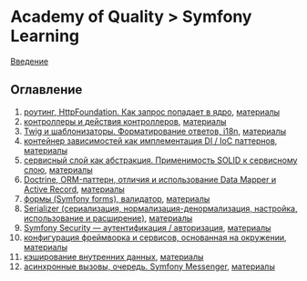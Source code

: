 Academy of Quality > Symfony Learning
=====================================

[Введение](Intro.md)

Оглавление
----------

1. [роутинг, HttpFoundation. Как запрос попадает в ядро](https://git.crtweb.ru/academy-of-quality/symfony-learning/-/tree/1-httpfoundation), [материалы](HttpFoundation.md)
1. [контроллеры и действия контроллеров](https://git.crtweb.ru/academy-of-quality/symfony-learning/-/tree/2-controllers), [материалы](Сontrollers.md)
1. [Twig и шаблонизаторы. Форматирование ответов, i18n](https://git.crtweb.ru/academy-of-quality/symfony-learning/-/tree/3-twig), [материалы](Twig.md)
1. [контейнер зависимостей как имплементация DI / IoC паттернов](https://git.crtweb.ru/academy-of-quality/symfony-learning/-/tree/4-di-ioc), [материалы](DI.md)
1. [сервисный слой как абстракция. Применимость SOLID к сервисному слою](https://git.crtweb.ru/academy-of-quality/symfony-learning/-/tree/5-service-solid), [материалы](Services.md)
1. [Doctrine, ORM-паттерн, отличия и использование Data Mapper и Active Record](https://git.crtweb.ru/academy-of-quality/symfony-learning/-/tree/6-doctrine), [материалы](Doctrine.md)
1. [формы (Symfony forms), валидатор](https://git.crtweb.ru/academy-of-quality/symfony-learning/-/tree/7-forms-and-validation), [материалы](Forms.md)
1. [Serializer (сериализация, нормализация-денормализация, настройка, использование и расширение)](https://git.crtweb.ru/academy-of-quality/symfony-learning/-/tree/8-serializer), [материалы](Serializer.md)
1. [Symfony Security — аутентификация / авторизация](https://git.crtweb.ru/academy-of-quality/symfony-learning/-/tree/9-security), [материалы](Security.md)
1. [конфигурация фреймворка и сервисов, основанная на окружении](https://git.crtweb.ru/academy-of-quality/symfony-learning/-/tree/10-environment-configurations), [материалы](Configuration.md)
1. [кэширование внутренних данных](https://git.crtweb.ru/academy-of-quality/symfony-learning/-/tree/11-cache), [материалы](Cache.md)
1. [асинхронные вызовы, очередь. Symfony Messenger](https://git.crtweb.ru/academy-of-quality/symfony-learning/-/tree/12-messenger), [материалы](Messenger.md)
